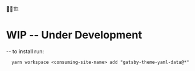 🚨🚧🏗
# WIP -- Under Development

-- to install run:

```shell
  yarn workspace <consuming-site-name> add "gatsby-theme-yaml-data@*"
```
